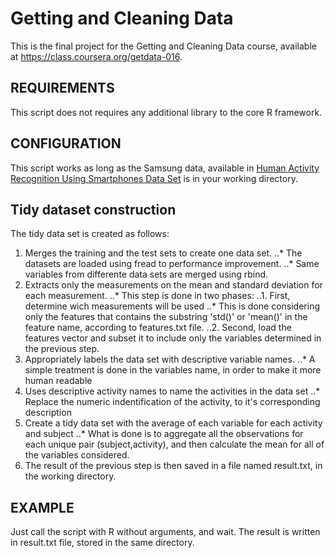 # Getting and Cleaning Data
This is the final project for the Getting and Cleaning Data course, available at https://class.coursera.org/getdata-016.

## REQUIREMENTS
This script does not requires any additional library to the core R framework.

## CONFIGURATION

This script works as long as the Samsung data, available in [Human Activity Recognition Using Smartphones Data Set](http://archive.ics.uci.edu/ml/datasets/Human+Activity+Recognition+Using+Smartphones) is in your working directory.

## Tidy dataset construction

The tidy data set is created as follows:
1. Merges the training and the test sets to create one data set.
..* The datasets are loaded using fread to performance improvement.
..* Same variables from differente data sets are merged using rbind.
2. Extracts only the measurements on the mean and standard deviation for each measurement. 
..* This step is done in two phases:
..1. First, determine wich measurements will be used
..* This is done considering only the features that contains the substring 'std()' or 'mean()' in the feature name, according to features.txt file.
..2. Second, load the features vector and subset it to include only the variables determined in the previous step.
3. Appropriately labels the data set with descriptive variable names.
..* A simple treatment is done in the variables name, in order to make it more human readable
4. Uses descriptive activity names to name the activities in the data set
..* Replace the numeric indentification of the activity, to it's corresponding description
5. Create a tidy data set with the average of each variable for each activity and subject
..* What is done is to aggregate all the observations for each unique pair (subject,activity), and then calculate the mean for all of the variables considered.
6. The result of the previous step is then saved in a file named result.txt, in the working directory.

## EXAMPLE
Just call the script with R without arguments, and wait. The result is written in result.txt file, stored in the same directory.